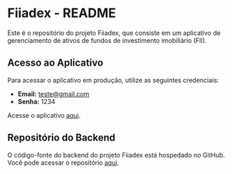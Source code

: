# Fiiadex - README

Este é o repositório do projeto Fiiadex, que consiste em um aplicativo de gerenciamento de ativos de fundos de investimento imobiliário (FII).

## Acesso ao Aplicativo

Para acessar o aplicativo em produção, utilize as seguintes credenciais:

- **Email:** teste@gmail.com
- **Senha:** 1234

Acesse o aplicativo [aqui](https://fiiadex-frontend.vercel.app/).

## Repositório do Backend

O código-fonte do backend do projeto Fiiadex está hospedado no GitHub. Você pode acessar o repositório [aqui](https://github.com/RenatoCostaF/Fiiadex_Backend). 
